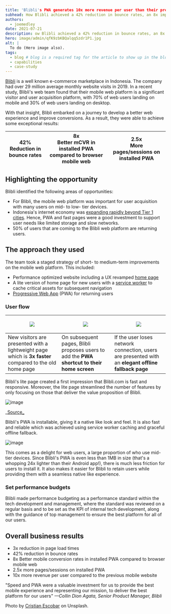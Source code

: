 ```yaml
---
title: 'Blibli's PWA generates 10x more revenue per user than their previous mobile website'
subhead: How Blibli achieved a 42% reduction in bounce rates, an 8x improvement in mobile conversions, and 2.5x more pages per session.
authors:
  - joemedley
date: 2021-07-21
description: ow Blibli achieved a 42% reduction in bounce rates, an 8x improvement in mobile conversions, and 2.5x more pages per session.
hero: image/admin/qfK9zbKBQalqq5zdr1P1.jpg
alt: |
  To do (Hero image also).
tags:
  - blog # blog is a required tag for the article to show up in the blog.
  - capabilities
  - case-study
---
```


[Blibli](https://www.blibli.com/) is a well known e-commerce marketplace in
Indonesia. The company had over 29 million average monthly website visits in
2019. In a recent study, Blibli's web team found that their mobile web platform
is a significant visitor and user acquisition platform, with 70% of web users
landing on mobile and 30% of web users landing on desktop.

With that insight, Blibli embarked on a journey to develop a better web
experience and improve conversions. As a result, they were able to achieve some
exceptional results:

<table>
<thead>
<tr>
<th>42%<br>
Reduction in bounce rates</th>
<th>8x<br>
Better mCVR in installed PWA compared to browser mobile web</th>
<th>2.5x<br>
More pages/sessions on installed PWA</th>
</tr>
</thead>
<tbody>
</tbody>
</table>

## Highlighting the opportunity

Blibli identified the following areas of opportunities:

+   For Blibli, the mobile web platform was important for user
    acquisition with many users on mid- to low- tier devices.
+   Indonesia's internet economy was
    [expanding rapidly beyond Tier 1 cities](https://storage.googleapis.com/gweb-economy-sea.appspot.com/assets/pdf/Indonesia-e-Conomy_SEA_2020_Country_Insights.pdf).
    Hence, PWA and fast pages were a good investment to support user needs like
    limited storage and slow networks.
+   50% of users that are coming to the Blibli web platform are returning users.

## The approach they used

The team took a staged strategy of short- to medium-term improvements on the
mobile web platform. This included:

+   Performance optimized website including a UX revamped [home
    page](https://www.blibli.com)
+   A lite version of home page for new users with a
    [service worker](https://developers.google.com/web/fundamentals/primers/service-workers)
    to cache critical assets for subsequent navigation
+   [Progressive Web App](https://web.dev/progressive-web-apps/) (PWA) for
    returning users

### User flow

<table>
<thead>
<tr>
<th><p><img src="copyofedited_b--uzbsck8vi5b.png"></p>

</th>
<th><p><img src="copyofedited_b--qsx2gmy9w9.gif"></p>

</th>
<th><p><img src="copyofedited_b--3oshedaifgg.png"></p>

</th>
</tr>
</thead>
<tbody>
<tr>
<td>New visitors are presented with a lightweight page which is<strong> 3x
faster</strong> compared to the old home page</td>
<td>On subsequent pages, Blibli proposes users to add the<strong> PWA shortcut
to their home screen</strong></td>
<td>If the user loses network connection, users are presented with an<strong>
elegant offline fallback page</strong></td>
</tr>
</tbody>
</table>

Blibli's lite page created a first impression that Blibli.com is fast and
responsive. Moreover, the lite page streamlined the number of features by only
focusing on those that deliver the value proposition of Blibli.

![image](copyofedited_b--jkqc5vqskd.gif)

_[Source_](https://web.dev/drive-business-success/)

Blibli's PWA is installable, giving it a native like look and feel. It is also
fast and reliable which was achieved using service worker caching and graceful
offline fallback.

![image](copyofedited_b--mm6lr57zuee.png)

This comes as a delight for web users, a large proportion of who use mid-tier
devices. Since Blibli's PWA is even less than 1MB in size (that's a whopping 24x
lighter than their Android app!), there is much less friction for users to
install it. It also makes it easier for Blibli to retain users while providing
them with a seamless native like experience.

### Set performance budgets

Blibli made performance budgeting as a performance standard within the tech
development and management, where the standard was reviewed on a regular basis
and to be set as the KPI of internal tech development, along with the guidance
of top management to ensure the best platform for all of our users.

## Overall business results

+   3x reduction in page load times
+   42% reduction in bounce rates
+   8x Better mobile conversion rates in installed PWA compared to browser
    mobile web
+   2.5x more pages/sessions on installed PWA
+   10x more revenue per user compared to the previous mobile website

"Speed and PWA were a valuable investment for us to provide the best mobile
experience and representing our mission, to deliver the best platform for our
users"
_—Collin Dion Agata, Senior Product Manager, Blibli_

Photo by [Cristian Escobar](https://unsplash.com/@cristian1) on Unsplash.
